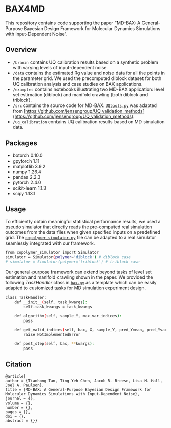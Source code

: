 # BAX4MD
This repository contains code supporting the paper "MD-BAX: A General-Purpose Bayesian Design Framework for Molecular Dynamics Simulations with Input-Dependent Noise".

## Overview
- `/branin` contains UQ calibration results based on a synthetic problem with varying levels of input-dependent noise.
- `/data` contains the estimated Rg value and noise data for all the points in the parameter grid. We used the precomputed diblock dataset for both UQ calibration analysis and case studies on BAX applications.
- `/examples` contains notebooks illustrating two MD-BAX application: level set estimation (diblock) and manifold crawling (both diblock and triblock).
- `/src` contains the source code for MD-BAX. [`UQtools.py`](./src/UQtools.py) was adapted from [https://github.com/jensengroup/UQ_validation_methods](https://github.com/jensengroup/UQ_validation_methods).
- `/uq_calibration` contains UQ calibration results based on MD simulation data.


## Packages
- botorch 0.10.0
- gpytorch 1.11
- matplotlib 3.9.2
- numpy 1.26.4
- pandas 2.2.3
- pytorch 2.4.0 
- scikit-learn 1.1.3
- scipy 1.13.1


## Usage
To efficiently obtain meaningful statistical performance results, we used a pseudo simulator that directly reads the pre-computed real simulation outcomes from the data files when given specified inputs on a predefined grid. The  [`copolymer_simulator.py`](./src/copolymer_simulator.py) file can be adapted to a real simulator seamlessly integrated with our framework.
```sh
from copolymer_simulator import Simulator
simulator = Simulator(polymer='diblock') # diblock case
# simulator = Simulator(polymer='triblock') # triblock case
```

Our general-purpose framework can extend beyond tasks of level set estimation and manifold crawling shown in the paper. We provided the following *TaskHandler* class in [`bax.py`](./src/bax.py) as a template which can be easily adapted to customized tasks for MD simulation experiment design.
```sh
class TaskHandler:
    def __init__(self, task_kwargs):
        self.task_kwargs = task_kwargs

    def algorithm(self, sample_Y, max_var_indices):
        pass

    def get_valid_indices(self, bax, X, sample_Y, pred_Ymean, pred_Yvar, X1_range, X2_range, max_var_indices):
        raise NotImplementedError

    def post_step(self, bax, **kwargs):
        pass
```


## Citation
```
@article{
author = {Tianhong Tan, Ting-Yeh Chen, Jacob R. Breese, Lisa M. Hall, Joel A. Paulson},
title = {MD-BAX: A General-Purpose Bayesian Design Framework for Molecular Dynamics Simulations with Input-Dependent Noise},
journal = {},
volume = {},
number = {},
pages = {},
doi = {},
abstract = {}}
```
